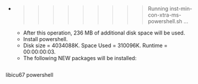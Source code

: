 * >>>>>>>>> Running inst-min-con-xtra-ms-powershell.sh ...
  * After this operation, 236 MB of additional disk space will be used.
  * Install powershell.
  * Disk size = 4034088K. Space Used = 310096K. Runtime = 00:00:00:03.
  * The following NEW packages will be installed:
  ```bash
libicu67 powershell
  ```
